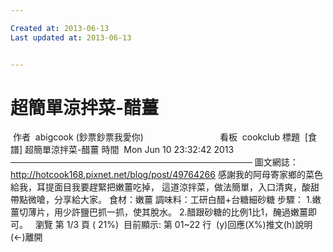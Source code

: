 ```yaml
---

Created at: 2013-06-13
Last updated at: 2013-06-13


---
```


# 超簡單涼拌菜-醋薑


 作者  abigcook (鈔票鈔票我愛你)                               看板  cookclub
標題  \[食譜\] 超簡單涼拌菜-醋薑
時間  Mon Jun 10 23:32:42 2013
───────────────────────────────────────
圖文網誌：http://hotcook168.pixnet.net/blog/post/49764266
感謝我的阿母寄家鄉的菜色給我，耳提面目我要趕緊把嫩薑吃掉，
這道涼拌菜，做法簡單，入口清爽，酸甜帶點微嗆，分享給大家。
食材：嫩薑
調味料：工研白醋+台糖細砂糖
步驟：
1.嫩薑切薄片，用少許鹽巴抓一抓，使其脫水。
2.醋跟砂糖的比例1比1，醃過嫩薑即可。
  瀏覽 第 1/3 頁 ( 21%)  目前顯示: 第 01~22 行  (y)回應(X%)推文(h)說明(←)離開

